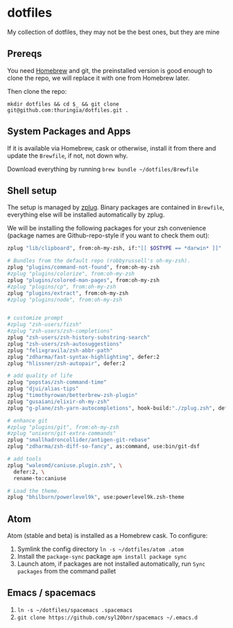 # dotfiles

My collection of dotfiles, they may not be the best ones, but they are mine

## Prereqs
You need [Homebrew](http:://brew.sh) and git, the preinstalled version is good enough to clone the repo, we will replace it with one from Homebrew later.

Then clone the repo:
```
mkdir dotfiles && cd $_ && git clone git@github.com:thuringia/dotfiles.git .
```

## System Packages and Apps
If it is available via Homebrew, cask or otherwise, install it from there and update the `Brewfile`, if not, not down why.

Download everything by running
`brew bundle ~/dotfiles/Brewfile`

## Shell setup
The setup is managed by [zplug](https://github.com/zplug/zplug). Binary packages are contained in `Brewfile`, everything else will be installed automatically by zplug.

We will be installing the following packages for your zsh convenience (package names are Github-repo-style if you want to check them out):
```sh
zplug "lib/clipboard", from:oh-my-zsh, if:"[[ $OSTYPE == *darwin* ]]"

# Bundles from the default repo (robbyrussell's oh-my-zsh).
zplug "plugins/command-not-found", from:oh-my-zsh
#zplug "plugins/colorize", from:oh-my-zsh
zplug "plugins/colored-man-pages", from:oh-my-zsh
#zplug "plugins/cp", from:oh-my-zsh
zplug "plugins/extract", from:oh-my-zsh
#zplug "plugins/node", from:oh-my-zsh


# customize prompt
#zplug "zsh-users/fizsh"
#zplug "zsh-users/zsh-completions"
zplug "zsh-users/zsh-history-substring-search"
zplug "zsh-users/zsh-autosuggestions"
zplug "felixgravila/zsh-abbr-path"
zplug "zdharma/fast-syntax-highlighting", defer:2
zplug "hlissner/zsh-autopair", defer:2

# add quality of life
zplug "popstas/zsh-command-time"
zplug "djui/alias-tips"
zplug "timothyrowan/betterbrew-zsh-plugin"
zplug "gusaiani/elixir-oh-my-zsh"
zplug "g-plane/zsh-yarn-autocompletions", hook-build:"./zplug.zsh", defer:2

# enhance git
#zplug "plugins/git", from:oh-my-zsh
#zplug "unixorn/git-extra-commands"
zplug "smallhadroncollider/antigen-git-rebase"
zplug "zdharma/zsh-diff-so-fancy", as:command, use:bin/git-dsf

# add tools
zplug "walesmd/caniuse.plugin.zsh", \
  defer:2, \
  rename-to:caniuse

# Load the theme.
zplug "bhilburn/powerlevel9k", use:powerlevel9k.zsh-theme
```

## Atom
Atom (stable and beta) is installed as a Homebrew cask. To configure:
1. Symlink the config directory `ln -s ~/dotfiles/atom .atom`
2. Install the `package-sync`  package `apm install package sync`
3. Launch atom, if packages are not installed automatically, run `Sync packages` from the command pallet

## Emacs / spacemacs
1. `ln -s ~/dotfiles/spacemacs .spacemacs`
2. `git clone https://github.com/syl20bnr/spacemacs ~/.emacs.d`
